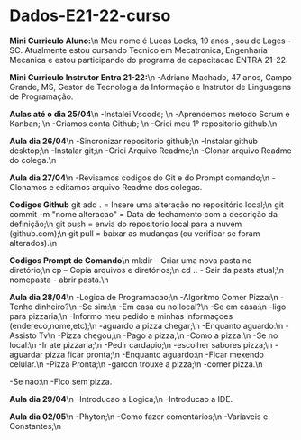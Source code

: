 # Dados-E21-22-curso
**Mini Curriculo Aluno:**\n
Meu nome é Lucas Locks, 19 anos , sou de Lages -SC. Atualmente estou cursando Tecnico em Mecatronica, Engenharia Mecanica e estou participando do programa de capacitacao ENTRA 21-22.

**Mini Curriculo Instrutor Entra 21-22:**\n
-Adriano Machado, 47 anos, Campo Grande, MS, Gestor de Tecnologia da Informação e Instrutor de Linguagens de Programação.

**Aulas até o dia 25/04**\n
-Instalei Vscode; \n
-Aprendemos metodo Scrum e Kanban; \n
-Criamos conta Github; \n
-Criei meu 1° repositorio github.\n

**Aula dia 26/04**\n
-Sincronizar repositorio github;\n
-Instalar github desktop;\n
-Instalar git;\n
-Criei Arquivo Readme;\n
-Clonar arquivo Readme do colega.\n

**Aula dia 27/04**\n
-Revisamos codigos do Git e do Prompt comando;\n
-Clonamos e editamos arquivo Readme dos colegas.

   **Codigos Github**
 git add . = Insere uma alteração no repositório local;\n
 git commit -m "nome alteracao" = Data de fechamento com a descrição da definição;\n
 git push = envia do repositorio local para a nuvem (github.com);\n 
 git pull = baixar as mudanças (ou verificar se foram alterados).\n 

   **Codigos Prompt de Comando**\n
mkdir – Criar uma nova pasta no diretório;\n
cp – Copia arquivos e diretórios;\n
cd .. - Sair da pasta atual;\n
nomepasta - abrir pasta.\n

**Aula dia 28/04**\n
-Logica de Programacao;\n
 -Algoritmo Comer Pizza:\n
  -Tenho dinheiro?\n 
  -Se sim:\n
   -Em casa ou no local?\n
    -Se em casa:\n
     -ligo para pizzaria;\n
     -Informo meu pedido e minhas informaçoes (endereco,nome,etc);\n
     -aguardo a pizza chegar;\n
      -Enquanto aguardo:\n
       -Assisto Tv\n
     -Pizza chegou;\n
     -Pago a pizza,\n
     -Como a pizza.\n
    -Se no local:\n
     -Ir ate pizzaria;\n
     -Pedir cardapio;\n
     -escolher sabores pizza;\n
     -aguardar pizza ficar pronta;\n
      -Enquanto aguardo:\n
       -Ficar mexendo celular.\n
     -Pizza Pronta;\n
     -garcon trouxe a pizza;\n
     -comer pizza.\n   

  -Se nao:\n 
   -Fico sem pizza. 

**Aula dia 29/04**\n
-Introducao a Logica;\n
-Introducao a IDE.

**Aula dia 02/05**\n
-Phyton;\n
 -Como fazer comentarios;\n
 -Variaveis e Constantes;\n
